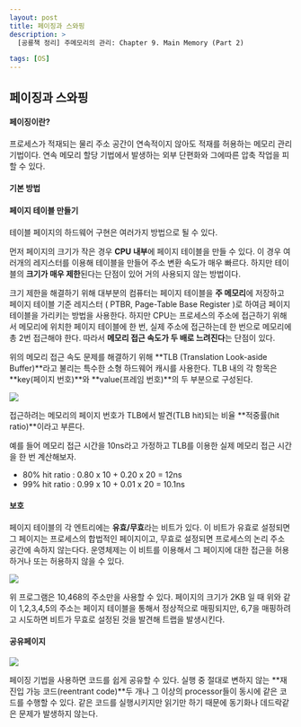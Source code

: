 ```yaml
---
layout: post
title: 페이징과 스와핑
description: >
  [공룡책 정리] 주메모리의 관리: Chapter 9. Main Memory (Part 2)

tags: [OS]
---
```


## 페이징과 스와핑

#### 페이징이란?

프로세스가 적재되는 물리 주소 공간이 연속적이지 않아도 적재를 허용하는 메모리 관리 기법이다. 연속 메모리 할당 기법에서 발생하는 외부 단편화와 그에따른 압축 작업을 피할 수 있다.

#### 기본 방법

#### 페이지 테이블 만들기

테이블 페이지의 하드웨어 구현은 여러가지 방법으로 될 수 있다.

먼저 페이지의 크기가 작은 경우 **CPU 내부**에 페이지 테이블을 만들 수 있다. 이 경우 여러개의 레지스터를 이용해 테이블을 만들어 주소 변환 속도가 매우 빠르다. 하지만 테이블의 **크기가 매우 제한**된다는 단점이 있어 거의 사용되지 않는 방법이다.

크기 제한을 해결하기 위해 대부분의 컴퓨터는 페이지 테이블을 **주 메모리**에 저장하고 페이지 테이블 기준 레지스터 ( PTBR, Page-Table Base Register )로 하여금 페이지 테이블을 가리키는 방법을 사용한다. 하지만 CPU는 프로세스의 주소에 접근하기 위해서 메모리에 위치한 페이지 테이블에 한 번, 실제 주소에 접근하는데 한 번으로 메모리에 총 2번 접근해야 한다. 따라서 **메모리 접근 속도가 두 배로 느려진다**는 단점이 있다.

위의 메모리 접근 속도 문제를 해결하기 위해 **TLB (Translation Look-aside Buffer)**라고 불리는 특수한 소형 하드웨어 캐시를 사용한다. TLB 내의 각 항목은 **key(페이지 번호)**와 **value(프레임 번호)**의 두 부분으로 구성된다.

![](https://taeho0304.github.io/assets/img/OS/Paging/tlb.PNG)

접근하려는 메모리의 페이지 번호가 TLB에서 발견(TLB hit)되는 비율 **적중률(hit ratio)**이라고 부른다.

예를 들어 메모리 접근 시간을 10ns라고 가정하고 TLB를 이용한 실제 메모리 접근 시간을 한 번 계산해보자.

- 80% hit ratio : 0.80 x 10 + 0.20 x 20 = 12ns
- 99% hit ratio : 0.99 x 10 + 0.01 x 20 = 10.1ns

#### 보호

페이지 테이블의 각 엔트리에는 **유효/무효**라는 비트가 있다. 이 비트가 유효로 설정되면 그 페이지는 프로세스의 합법적인 페이지이고, 무효로 설정되면 프로세스의 논리 주소 공간에 속하지 않는다다. 운영체제는 이 비트를 이용해서 그 페이지에 대한 접근을 허용하거나 또는 허용하지 않을 수 있다.

![](https://taeho0304.github.io/assets/img/OS/Paging/protection.PNG)

위 프로그램은 10,468의 주소만을 사용할 수 있다. 페이지의 크기가 2KB 일 때 위와 같이 1,2,3,4,5의 주소는 페이지 테이블을 통해서 정상적으로 매핑되지만, 6,7을 매핑하려고 시도하면 비트가 무효로 설정된 것을 발견해 트랩을 발생시킨다.

#### 공유페이지

![](https://taeho0304.github.io/assets/img/OS/Paging/protection.PNG)

페이징 기법을 사용하면 코드를 쉽게 공유할 수 있다. 실행 중 절대로 변하지 않는 **재진입 가능 코드(reentrant code)**두 개나 그 이상의 processor들이 동시에 같은 코드를 수행할 수 있다. 같은 코드를 실행시키지만 읽기만 하기 때문에 동기화나 데드락같은 문제가 발생하지 않는다.

